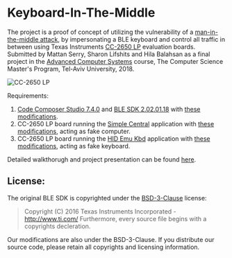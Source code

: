 # Keyboard-In-The-Middle

The project is a proof of concept of utilizing the vulnerability of a [man-in-the-middle attack](https://en.wikipedia.org/wiki/Man-in-the-middle_attack), by impersonating a BLE keyboard and control all traffic in between using Texas Instruments [CC-2650 LP](http://www.ti.com/tool/launchxl-cc2650) evaluation boards.
Submitted by Mattan Serry, Sharon Lifshits and Hila Balahsan as a final project in the [Advanced Computer Systems](https://sivantoledoacademic.wordpress.com/teaching/advanced-computer-systems-fall-2017/) course, The Computer Science Master's Program, Tel-Aviv University, 2018.

![CC-2650 LP](http://www.ti.com/diagrams/med_launchxl-cc2650_launchxl-cc2650.jpg)

Requirements:

1. [Code Composer Studio 7.4.0](http://processors.wiki.ti.com/index.php/Download_CCS#Code_Composer_Studio_Version_7_Downloads) and [BLE SDK 2.02.01.18](http://www.ti.com/tool/ble-stack) with [these modifications](https://github.com/mattans/kitm/tree/master/code/ble_sdk_2_02_01_18/src).
2. CC-2650 LP board running the [Simple Central](https://github.com/ti-simplelink/ble_examples/tree/ble_examples-2.2/examples/cc2650lp/simple_central) application with [these modifications](https://github.com/mattans/kitm/tree/master/code/ble_examples-ble_examples-2.2/src/examples/simple_central/cc26xx/app), acting as fake computer.
3. CC-2650 LP board running the [HID Emu Kbd](https://github.com/ti-simplelink/ble_examples/tree/ble_examples-2.2/examples/cc2650lp/hid_emu_kbd) application with [these modifications](https://github.com/mattans/kitm/tree/master/code/ble_examples-ble_examples-2.2/src/examples/hid_emu_kbd/cc26xx/app), acting as fake keyboard.

Detailed walkthorugh and project presentation can be found [here](https://github.com/mattans/kitm/blob/master/KeyboardInTheMiddle.pdf).

## License:

The original BLE SDK is copyrighted under the [BSD-3-Clause](https://opensource.org/licenses/BSD-3-Clause) license:
> Copyright (C) 2016 Texas Instruments Incorporated - http://www.ti.com/
Furthermore, every source file begins with a copyrights decleration. 

Our modifications are also under the BSD-3-Clause. If you distribute our source code, please retain all copyrights and licensing information.
